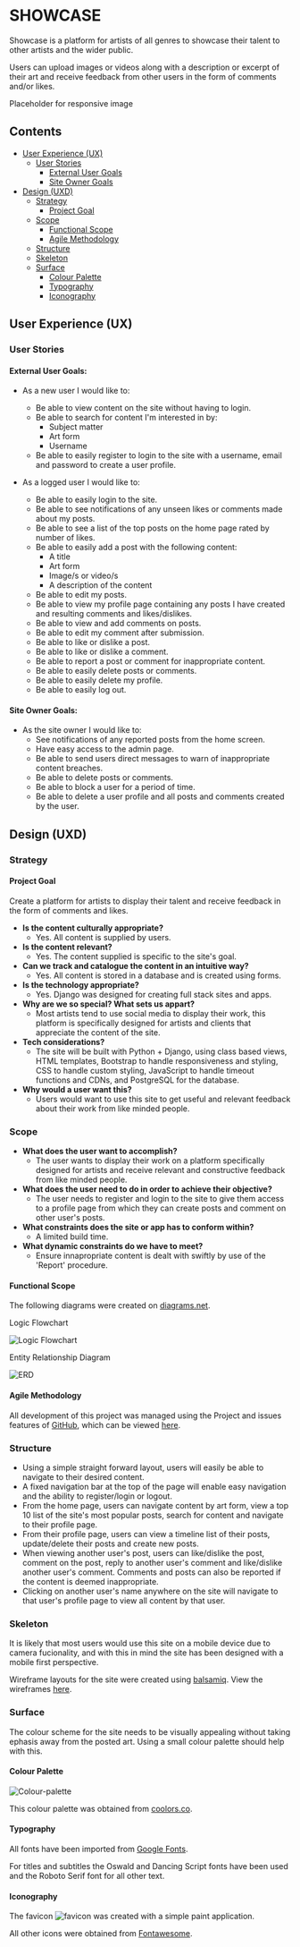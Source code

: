 # SHOWCASE
Showcase is a platform for artists of all genres to showcase their talent to other artists and the wider public.

Users can upload images or videos along with a description or excerpt of their art and receive feedback from other users in the form of comments and/or likes.

Placeholder for responsive image

## Contents

* [User Experience (UX)](#user-experience-ux)
  * [User Stories](#user-stories)
    * [External User Goals](#external-user-goals)
    * [Site Owner Goals](#site-owner-goals)
* [Design (UXD)](#design-uxd)
  * [Strategy](#strategy)
    * [Project Goal](#project-goal)
  * [Scope](#scope)
    * [Functional Scope](#functional-scope)
    * [Agile Methodology](#agile-methodology)
  * [Structure](#structure)
  * [Skeleton](#skeleton)
  * [Surface](#surface)
    * [Colour Palette](#colour-palette)
    * [Typography](#typography)
    * [Iconography](#iconography)
  


## User Experience (UX)
### User Stories

#### External User Goals:
* As a new user I would like to:
  * Be able to view content on the site without having to login.
  * Be able to search for content I'm interested in by:
    * Subject matter
    * Art form
    * Username
  * Be able to easily register to login to the site with a username, email and password to create a user profile.

* As a logged user I would like to:
  * Be able to easily login to the site.
  * Be able to see notifications of any unseen likes or comments made about my posts.
  * Be able to see a list of the top posts on the home page rated by number of likes.
  * Be able to easily add a post with the following content:
    * A title
    * Art form
    * Image/s or video/s
    * A description of the content
  * Be able to edit my posts.
  * Be able to view my profile page containing any posts I have created and resulting comments and likes/dislikes.
  * Be able to view and add comments on posts.
  * Be able to edit my comment after submission.
  * Be able to like or dislike a post.
  * Be able to like or dislike a comment.  
  * Be able to report a post or comment for inappropriate content.  
  * Be able to easily delete posts or comments.
  * Be able to easily delete my profile.
  * Be able to easily log out.

#### Site Owner Goals:
* As the site owner I would like to:
  * See notifications of any reported posts from the home screen.
  * Have easy access to the admin page.
  * Be able to send users direct messages to warn of inappropriate content breaches.
  * Be able to delete posts or comments.
  * Be able to block a user for a period of time.
  * Be able to delete a user profile and all posts and comments created by the user.

## Design (UXD)

### Strategy

#### Project Goal
Create a platform for artists to display their talent and receive feedback in the form of comments and likes.

* __Is the content culturally appropriate?__
  * Yes. All content is supplied by users.
* __Is the content relevant?__
  * Yes. The content supplied is specific to the site's goal.
* __Can we track and catalogue the content in an intuitive way?__
  * Yes. All content is stored in a database and is created using forms.
* __Is the technology appropriate?__
  * Yes. Django was designed for creating full stack sites and apps.
* __Why are we so special? What sets us appart?__
  * Most artists tend to use social media to display their work, this platform is specifically designed for artists and clients that appreciate the content of the site.
* __Tech considerations?__
  * The site will be built with Python + Django, using class based views, HTML templates, Bootstrap to handle responsiveness and styling, CSS to handle custom styling, JavaScript to handle timeout functions and CDNs, and PostgreSQL for the database. 
* __Why would a user want this?__
  * Users would want to use this site to get useful and relevant feedback about their work from like minded people.

### Scope

* __What does the user want to accomplish?__
  * The user wants to display their work on a platform specifically designed for artists and receive relevant and constructive feedback from like minded people.
* __What does the user need to do in order to achieve their objective?__
  * The user needs to register and login to the site to give them access to a profile page from which they can create posts and comment on other user's posts.
* __What constraints does the site or app has to conform within?__
  * A limited build time.
* __What dynamic constraints do we have to meet?__
  * Ensure innapropriate content is dealt with swiftly by use of the 'Report' procedure.

#### **Functional Scope**

The following diagrams were created on [diagrams.net](https://app.diagrams.net).

Logic Flowchart

![Logic Flowchart](readme-images/showcase-logic-flow.jpg)

Entity Relationship Diagram

![ERD](readme-images/showcase-erd.jpg)

#### **Agile Methodology**
 
All development of this project was managed using the Project and issues features of [GitHub](https://github.com), which can be viewed [here](https://github.com/mwarddev/showcase/projects/1).

### Structure

* Using a simple straight forward layout, users will easily be able to navigate to their desired content.
* A fixed navigation bar at the top of the page will enable easy navigation and the ability to register/login or logout.
* From the home page, users can navigate content by art form, view a top 10 list of the site's most popular posts, search for content and navigate to their profile page.
* From their profile page, users can view a timeline list of their posts, update/delete their posts and create new posts.
* When viewing another user's post, users can like/dislike the post, comment on the post, reply to another user's comment and like/dislike another user's comment. Comments and posts can also be reported if the content is deemed inappropriate.
* Clicking on another user's name anywhere on the site will navigate to that user's profile page to view all content by that user.

### Skeleton

It is likely that most users would use this site on a mobile device due to camera fucionality, and with this in mind the site has been designed with a mobile first perspective.

Wireframe layouts for the site were created using [balsamiq](https://balsamiq.com/).
View the wireframes [here](readme-images/showcase_wireframes.pdf).

### Surface

The colour scheme for the site needs to be visually appealing without taking ephasis away from the posted art. Using a small colour palette should help with this.

#### Colour Palette

![Colour-palette](readme-images/showcase-palette.png)

This colour palette was obtained from [coolors.co](https://coolors.co/).

#### Typography

All fonts have been imported from [Google Fonts](https://fonts.google.com/).

For titles and subtitles the Oswald and Dancing Script fonts have been used and the Roboto Serif font for all other text.

#### Iconography

The favicon ![favicon](readme-images/showcase-icon.png) was created with a simple paint application.

All other icons were obtained from [Fontawesome](https://fontawesome.com/).

